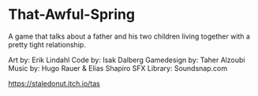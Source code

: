 # That-Awful-Spring

A game that talks about a father and his two children living together with a pretty tight relationship.

Art by: Erik Lindahl
Code by: Isak Dalberg
Gamedesign by: Taher Alzoubi
Music by: Hugo Rauer & Elias Shapiro
SFX Library: Soundsnap.com

https://staledonut.itch.io/tas
